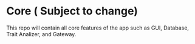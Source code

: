 # Core ( Subject to change)

This repo will contain all core features of the app such as GUI, Database, Trait Analizer, and Gateway.
